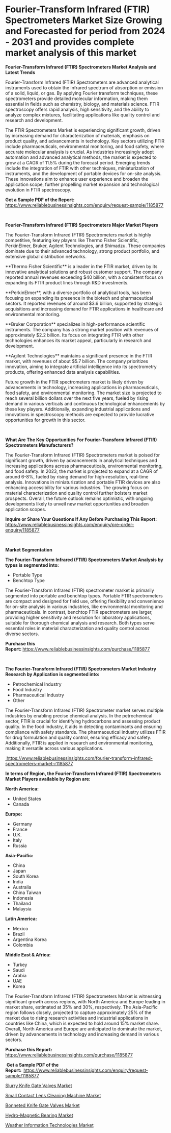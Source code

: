 <p><h1>Fourier-Transform Infrared (FTIR) Spectrometers Market Size Growing and Forecasted for period from 2024 - 2031 and provides complete market analysis of this market</h1></p><p><strong>Fourier-Transform Infrared (FTIR) Spectrometers Market Analysis and Latest Trends</strong></p>
<p><p>Fourier-Transform Infrared (FTIR) Spectrometers are advanced analytical instruments used to obtain the infrared spectrum of absorption or emission of a solid, liquid, or gas. By applying Fourier transform techniques, these spectrometers provide detailed molecular information, making them essential in fields such as chemistry, biology, and materials science. FTIR spectroscopy offers rapid analysis, high sensitivity, and the ability to analyze complex mixtures, facilitating applications like quality control and research and development.</p><p>The FTIR Spectrometers Market is experiencing significant growth, driven by increasing demand for characterization of materials, emphasis on product quality, and advancements in technology. Key sectors utilizing FTIR include pharmaceuticals, environmental monitoring, and food safety, where accurate molecular analysis is crucial. As industries increasingly adopt automation and advanced analytical methods, the market is expected to grow at a CAGR of 11.5% during the forecast period. Emerging trends include the integration of FTIR with other techniques, miniaturization of instruments, and the development of portable devices for on-site analysis. These innovations aim to enhance user experience and broaden the application scope, further propelling market expansion and technological evolution in FTIR spectroscopy.</p></p>
<p><strong>Get a Sample PDF of the Report:&nbsp;</strong> <a href="https://www.reliablebusinessinsights.com/enquiry/request-sample/1185877?utm_campaign=75&utm_medium=2&utm_source=Github&utm_content=ia&utm_term=22102024&utm_id=fourier-transform-infrared-ftir-spectrometers">https://www.reliablebusinessinsights.com/enquiry/request-sample/1185877</a></p>
<p>&nbsp;</p>
<p><strong>Fourier-Transform Infrared (FTIR) Spectrometers Major Market Players</strong></p>
<p><p>The Fourier-Transform Infrared (FTIR) Spectrometers market is highly competitive, featuring key players like Thermo Fisher Scientific, PerkinElmer, Bruker, Agilent Technologies, and Shimadzu. These companies dominate due to their advanced technology, strong product portfolio, and extensive global distribution networks.</p><p>**Thermo Fisher Scientific** is a leader in the FTIR market, driven by its innovative analytical solutions and robust customer support. The company reported annual revenues exceeding $40 billion, with a consistent focus on expanding its FTIR product lines through R&D investments.</p><p>**PerkinElmer**, with a diverse portfolio of analytical tools, has been focusing on expanding its presence in the biotech and pharmaceutical sectors. It reported revenues of around $3.6 billion, supported by strategic acquisitions and increasing demand for FTIR applications in healthcare and environmental monitoring.</p><p>**Bruker Corporation** specializes in high-performance scientific instruments. The company has a strong market position with revenues of approximately $2.2 billion. Its focus on integrating FTIR with other technologies enhances its market appeal, particularly in research and development.</p><p>**Agilent Technologies** maintains a significant presence in the FTIR market, with revenues of about $5.7 billion. The company prioritizes innovation, aiming to integrate artificial intelligence into its spectrometry products, offering enhanced data analysis capabilities.</p><p>Future growth in the FTIR spectrometers market is likely driven by advancements in technology, increasing applications in pharmaceuticals, food safety, and environmental monitoring. The market size is projected to reach several billion dollars over the next five years, fueled by rising demand in various verticals and continuous technological enhancements by these key players. Additionally, expanding industrial applications and innovations in spectroscopy methods are expected to provide lucrative opportunities for growth in this sector.</p></p>
<p>&nbsp;</p>
<p><strong>What Are The Key Opportunities For Fourier-Transform Infrared (FTIR) Spectrometers Manufacturers?</strong></p>
<p><p>The Fourier-Transform Infrared (FTIR) Spectrometers market is poised for significant growth, driven by advancements in analytical techniques and increasing applications across pharmaceuticals, environmental monitoring, and food safety. In 2023, the market is projected to expand at a CAGR of around 6-8%, fueled by rising demand for high-resolution, real-time analysis. Innovations in miniaturization and portable FTIR devices are also enhancing accessibility for various industries. The growing focus on material characterization and quality control further bolsters market prospects. Overall, the future outlook remains optimistic, with ongoing developments likely to unveil new market opportunities and broaden application scopes.</p></p>
<p><strong>Inquire or Share Your Questions If Any Before Purchasing This Report:</strong> <a href="https://www.reliablebusinessinsights.com/enquiry/pre-order-enquiry/1185877?utm_campaign=75&utm_medium=2&utm_source=Github&utm_content=ia&utm_term=22102024&utm_id=fourier-transform-infrared-ftir-spectrometers">https://www.reliablebusinessinsights.com/enquiry/pre-order-enquiry/1185877</a></p>
<p>&nbsp;</p>
<p><strong>Market Segmentation</strong></p>
<p><strong>The Fourier-Transform Infrared (FTIR) Spectrometers Market Analysis by types is segmented into:</strong></p>
<p><ul><li>Portable Type</li><li>Benchtop Type</li></ul></p>
<p><p>The Fourier-Transform Infrared (FTIR) spectrometer market is primarily segmented into portable and benchtop types. Portable FTIR spectrometers are compact and designed for field use, offering flexibility and convenience for on-site analysis in various industries, like environmental monitoring and pharmaceuticals. In contrast, benchtop FTIR spectrometers are larger, providing higher sensitivity and resolution for laboratory applications, suitable for thorough chemical analysis and research. Both types serve essential roles in material characterization and quality control across diverse sectors.</p></p>
<p><strong>Purchase this Report:&nbsp;</strong><a href="https://www.reliablebusinessinsights.com/purchase/1185877?utm_campaign=75&utm_medium=2&utm_source=Github&utm_content=ia&utm_term=22102024&utm_id=fourier-transform-infrared-ftir-spectrometers">https://www.reliablebusinessinsights.com/purchase/1185877</a></p>
<p>&nbsp;</p>
<p><strong>The Fourier-Transform Infrared (FTIR) Spectrometers Market Industry Research by Application is segmented into:</strong></p>
<p><ul><li>Petrochemical Industry</li><li>Food Industry</li><li>Pharmaceutical Industry</li><li>Other</li></ul></p>
<p><p>The Fourier-Transform Infrared (FTIR) Spectrometer market serves multiple industries by enabling precise chemical analysis. In the petrochemical sector, FTIR is crucial for identifying hydrocarbons and assessing product quality. In the food industry, it aids in detecting contaminants and ensuring compliance with safety standards. The pharmaceutical industry utilizes FTIR for drug formulation and quality control, ensuring efficacy and safety. Additionally, FTIR is applied in research and environmental monitoring, making it versatile across various applications.</p></p>
<p><a href="https://www.reliablebusinessinsights.com/fourier-transform-infrared-spectrometers-market-r1185877?utm_campaign=75&utm_medium=2&utm_source=Github&utm_content=ia&utm_term=22102024&utm_id=fourier-transform-infrared-ftir-spectrometers">&nbsp;https://www.reliablebusinessinsights.com/fourier-transform-infrared-spectrometers-market-r1185877</a></p>
<p><strong>In terms of Region, the Fourier-Transform Infrared (FTIR) Spectrometers Market Players available by Region are:</strong></p>
<p>
    <p> <strong> North America: </strong>
        <ul>
            <li>United States</li>
            <li>Canada</li>
        </ul>
        </p> 
    <p> <strong> Europe: </strong>
        <ul>
            <li>Germany</li>
            <li>France</li>
            <li>U.K.</li>
            <li>Italy</li>
            <li>Russia</li>
        </ul>
        </p> 
    <p> <strong> Asia-Pacific: </strong>
        <ul>
            <li>China</li>
            <li>Japan</li>
            <li>South Korea</li>
            <li>India</li>
            <li>Australia</li>
            <li>China Taiwan</li>
            <li>Indonesia</li>
            <li>Thailand</li>
            <li>Malaysia</li>
        </ul>
        </p> 
    <p> <strong> Latin America: </strong>
        <ul>
            <li>Mexico</li>
            <li>Brazil</li>
            <li>Argentina Korea</li>
            <li>Colombia</li>
        </ul>
        </p> 
    <p> <strong> Middle East & Africa: </strong>
        <ul>
            <li>Turkey</li>
            <li>Saudi</li>
            <li>Arabia</li>
            <li>UAE</li>
            <li>Korea</li>
        </ul>
    </p>
    </p>
<p><p>The Fourier-Transform Infrared (FTIR) Spectrometers Market is witnessing significant growth across regions, with North America and Europe leading in market share, estimated at 35% and 30%, respectively. The Asia-Pacific region follows closely, projected to capture approximately 25% of the market due to rising research activities and industrial applications in countries like China, which is expected to hold around 15% market share. Overall, North America and Europe are anticipated to dominate the market, driven by advancements in technology and increasing demand in various sectors.</p></p>
<p><strong>Purchase this Report: </strong><a href="https://www.reliablebusinessinsights.com/purchase/1185877?utm_campaign=75&utm_medium=2&utm_source=Github&utm_content=ia&utm_term=22102024&utm_id=fourier-transform-infrared-ftir-spectrometers">https://www.reliablebusinessinsights.com/purchase/1185877</a></p>
<p>&nbsp;<strong>Get a Sample PDF of the Report:&nbsp;&nbsp;</strong><a href="https://www.reliablebusinessinsights.com/enquiry/request-sample/1185877?utm_campaign=75&utm_medium=2&utm_source=Github&utm_content=ia&utm_term=22102024&utm_id=fourier-transform-infrared-ftir-spectrometers">https://www.reliablebusinessinsights.com/enquiry/request-sample/1185877</a></p>
<p><strong></strong></p>
<p><p><a href="https://issuu.com/reportprime-2/docs/slurry-knife-gate-valves-market-siz_8803f130912741?utm_campaign=75&utm_medium=2&utm_source=Github&utm_content=ia&utm_term=22102024&utm_id=fourier-transform-infrared-ftir-spectrometers">Slurry Knife Gate Valves Market</a></p><p><a href="https://github.com/shivermasallash/Market-Research-Report-List-1/blob/main/small-contact-lens-cleaning-machine-market.md?utm_campaign=75&utm_medium=2&utm_source=Github&utm_content=ia&utm_term=22102024&utm_id=fourier-transform-infrared-ftir-spectrometers">Small Contact Lens Cleaning Machine Market</a></p><p><a href="https://issuu.com/reportprime-2/docs/bonneted-knife-gate-valves-market-s_220eb5fa198e4c?utm_campaign=75&utm_medium=2&utm_source=Github&utm_content=ia&utm_term=22102024&utm_id=fourier-transform-infrared-ftir-spectrometers">Bonneted Knife Gate Valves Market</a></p><p><a href="https://github.com/taketakyriffecd/Market-Research-Report-List-1/blob/main/hydro-magnetic-bearing-market.md?utm_campaign=75&utm_medium=2&utm_source=Github&utm_content=ia&utm_term=22102024&utm_id=fourier-transform-infrared-ftir-spectrometers">Hydro-Magnetic Bearing Market</a></p><p><a href="https://www.linkedin.com/pulse/weather-information-technologies-sector-surge-129-growth-7sbqc?utm_campaign=75&utm_medium=2&utm_source=Github&utm_content=ia&utm_term=22102024&utm_id=fourier-transform-infrared-ftir-spectrometers">Weather Information Technologies Market</a></p></p>